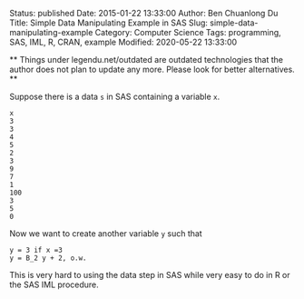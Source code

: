 Status: published
Date: 2015-01-22 13:33:00
Author: Ben Chuanlong Du
Title: Simple Data Manipulating Example in SAS
Slug: simple-data-manipulating-example
Category: Computer Science
Tags: programming, SAS, IML, R, CRAN, example
Modified: 2020-05-22 13:33:00

**
Things under legendu.net/outdated are outdated technologies 
that the author does not plan to update any more. 
Please look for better alternatives.
**

Suppose there is a data `s` in SAS containing a variable `x`.

    x
    3
    3
    4
    5
    2
    3
    9
    7
    1
    100
    3
    5
    0

Now we want to create another variable `y` such that

    y = 3 if x =3
    y = B_2 y + 2, o.w.


This is very hard to using the data step in SAS 
while very easy to do in R or the SAS IML procedure.
